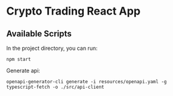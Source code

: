 # Crypto Trading React App

## Available Scripts

In the project directory, you can run:

`npm start`

Generate api:

`openapi-generator-cli generate -i resources/openapi.yaml -g typescript-fetch -o ./src/api-client`
